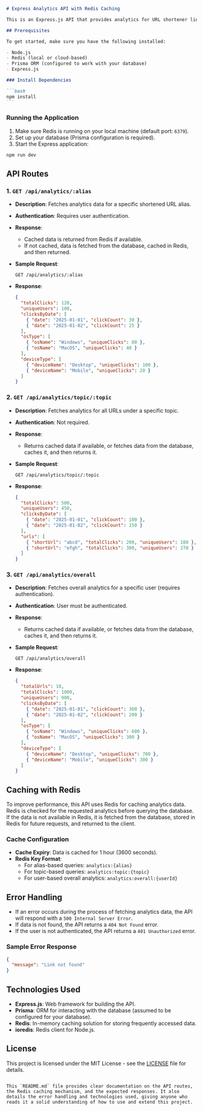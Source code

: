 ````markdown
# Express Analytics API with Redis Caching

This is an Express.js API that provides analytics for URL shortener links. The application integrates Redis caching to speed up the response times for frequently requested analytics data. It uses Prisma ORM for database interaction and provides detailed analytics such as total clicks, unique users, clicks by date, OS type, and device type.

## Prerequisites

To get started, make sure you have the following installed:

- Node.js
- Redis (local or cloud-based)
- Prisma ORM (configured to work with your database)
- Express.js

### Install Dependencies

```bash
npm install
```
````

### Running the Application

1. Make sure Redis is running on your local machine (default port: `6379`).
2. Set up your database (Prisma configuration is required).
3. Start the Express application:

```bash
npm run dev
```

## API Routes

### 1. `GET /api/analytics/:alias`

- **Description**: Fetches analytics data for a specific shortened URL alias.
- **Authentication**: Requires user authentication.
- **Response**:
  - Cached data is returned from Redis if available.
  - If not cached, data is fetched from the database, cached in Redis, and then returned.
- **Sample Request**:

  ```http
  GET /api/analytics/:alias
  ```

- **Response**:
  ```json
  {
    "totalClicks": 120,
    "uniqueUsers": 100,
    "clicksByDate": [
      { "date": "2025-01-01", "clickCount": 30 },
      { "date": "2025-01-02", "clickCount": 25 }
    ],
    "osType": [
      { "osName": "Windows", "uniqueClicks": 80 },
      { "osName": "MacOS", "uniqueClicks": 40 }
    ],
    "deviceType": [
      { "deviceName": "Desktop", "uniqueClicks": 100 },
      { "deviceName": "Mobile", "uniqueClicks": 20 }
    ]
  }
  ```

### 2. `GET /api/analytics/topic/:topic`

- **Description**: Fetches analytics for all URLs under a specific topic.
- **Authentication**: Not required.
- **Response**:
  - Returns cached data if available, or fetches data from the database, caches it, and then returns it.
- **Sample Request**:

  ```http
  GET /api/analytics/topic/:topic
  ```

- **Response**:
  ```json
  {
    "totalClicks": 500,
    "uniqueUsers": 450,
    "clicksByDate": [
      { "date": "2025-01-01", "clickCount": 100 },
      { "date": "2025-01-02", "clickCount": 150 }
    ],
    "urls": [
      { "shortUrl": "abcd", "totalClicks": 200, "uniqueUsers": 180 },
      { "shortUrl": "efgh", "totalClicks": 300, "uniqueUsers": 270 }
    ]
  }
  ```

### 3. `GET /api/analytics/overall`

- **Description**: Fetches overall analytics for a specific user (requires authentication).
- **Authentication**: User must be authenticated.
- **Response**:
  - Returns cached data if available, or fetches data from the database, caches it, and then returns it.
- **Sample Request**:

  ```http
  GET /api/analytics/overall
  ```

- **Response**:
  ```json
  {
    "totalUrls": 10,
    "totalClicks": 1000,
    "uniqueUsers": 900,
    "clicksByDate": [
      { "date": "2025-01-01", "clickCount": 300 },
      { "date": "2025-01-02", "clickCount": 200 }
    ],
    "osType": [
      { "osName": "Windows", "uniqueClicks": 600 },
      { "osName": "MacOS", "uniqueClicks": 300 }
    ],
    "deviceType": [
      { "deviceName": "Desktop", "uniqueClicks": 700 },
      { "deviceName": "Mobile", "uniqueClicks": 300 }
    ]
  }
  ```

## Caching with Redis

To improve performance, this API uses Redis for caching analytics data. Redis is checked for the requested analytics before querying the database. If the data is not available in Redis, it is fetched from the database, stored in Redis for future requests, and returned to the client.

### Cache Configuration

- **Cache Expiry**: Data is cached for 1 hour (3600 seconds).
- **Redis Key Format**:
  - For alias-based queries: `analytics:{alias}`
  - For topic-based queries: `analytics:topic:{topic}`
  - For user-based overall analytics: `analytics:overall:{userId}`

## Error Handling

- If an error occurs during the process of fetching analytics data, the API will respond with a `500 Internal Server Error`.
- If data is not found, the API returns a `404 Not Found` error.
- If the user is not authenticated, the API returns a `401 Unauthorized` error.

### Sample Error Response

```json
{
  "message": "Link not found"
}
```

## Technologies Used

- **Express.js**: Web framework for building the API.
- **Prisma**: ORM for interacting with the database (assumed to be configured for your database).
- **Redis**: In-memory caching solution for storing frequently accessed data.
- **ioredis**: Redis client for Node.js.

## License

This project is licensed under the MIT License - see the [LICENSE](LICENSE) file for details.

```

This `README.md` file provides clear documentation on the API routes, the Redis caching mechanism, and the expected responses. It also details the error handling and technologies used, giving anyone who reads it a solid understanding of how to use and extend this project.
```
